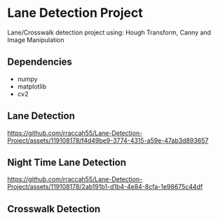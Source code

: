 # Lane Detection Project
Lane/Crosswalk detection project using: Hough Transform, Canny and Image Manipulation

## Dependencies 
- numpy
- matplotlib
- cv2

## Lane Detection

https://github.com/rraccah55/Lane-Detection-Project/assets/119108178/f4d49be9-3774-4315-a59e-47ab3d893657

## Night Time Lane Detection


https://github.com/rraccah55/Lane-Detection-Project/assets/119108178/2ab191b1-d1b4-4e84-8cfa-1e98675c44df



## Crosswalk Detection

